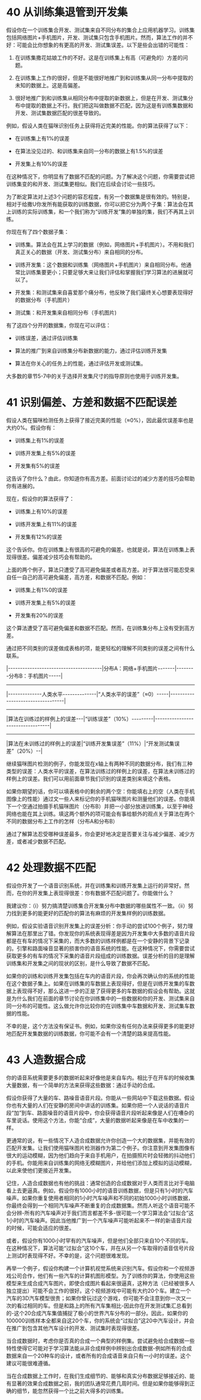 # 40 从训练集退管到开发集

假设你在一个训练集合开发、测试集来自不同分布的集合上应用机器学习。训练集包括网络图片+手机图片，开发、测试集只包含手机图片。然而，算法工作的并不好：可能会比你想象的有更高的开发、测试集误差。以下是些会出错的可能性：

1. 在训练集撒花姑娘工作的不好。这是在训练集上有高（可避免的）方差的问题。

2. 在训练集上工作的很好，但是不能很好地推广到和训练集从同一分布中提取的未知的数据上。这是高偏差。

3. 很好地推广到和训练集从相同分布中提取的新数据上，但是在开发、测试集分布中提取的数据上不行。我们把这叫做数据不匹配，因为这是有训练集数据和开发、测试集数据匹配的很差导致的。

例如，假设人类在猫咪识别任务上获得将近完美的性能。你的算法获得了以下：

- 在训练集上有1%的误差

- 在算法没见过的、和训练集来自同一分布的数据上有1.5%的误差

- 开发集上有10%的误差

在这种情况下，你明显有了数据不匹配的问题。为了解决这个问题，你需要尝试把训练集变的和开发、测试集更相似。我们在后续会讨论一些技巧。

为了断定算法对上述3个问题的容忍程度，有另一个数据集是很有效的。特别是，相对于给撒U你发所有能获取的训练数据，你可以把它分为两个子集：算法会在其上训练的实际训练集，和一个我们称为“训练开发”集的单独的集，我们不再其上训练。

你现在有了四个数据子集：

- 训练集。算法会在其上学习的数据（例如，网络图片+手机图片）。不用和我们真正关心的数据（开发、测试集分布）来自相同的分布。

- 训练开发集：这个数据和训练集（网络图片+手机图片）来自相同分布。他通常比训练集要更小；只要足够大来让我们评估和掌握我们学习算法的进展就可以了。

- 开发集：和测试集来自喜爱那个痛分布，他反映了我们最终关心想要表现得好的数据分布（手机图片）

- 测试集：和开发集来自相同分布（手机图片)

有了这四个分开的数据集，你现在可以评估：

- 训练误差，通过评估训练集

- 算法的推广到来自训练集分布新数据的能力，通过评估训练开发集

- 算法在你关心的任务上的性能，通过评估开发或测试集。

大多数的章节5-7中的关于选择开发集尺寸的指导原则也使用于训练开发集。


# 41 识别偏差、方差和数据不匹配误差

假设人类在猫咪检测任务上获得了接近完美的性能（≈0%），因此最优误差率也是大约0%。假设你有：

- 训练集上有1%的误差

- 训练开发集上有5%的误差

- 开发集有5%的误差

这告诉了你什么？由此，你知道你有高方差。前面讨论过的减少方差的技巧会帮助你有进展的。

现在，假设你的算法获得了：

- 训练集上有10%的误差

- 训练开发集上有11%的误差

- 开发集有12%的误差

这个告诉你。你在训练集上有很高的可避免的偏差。也就是说，算法在训练集上表现得很差。偏差减少技巧会有帮助的。

上面的两个例子，算法只遭受了高可避免偏差或者高方差。对于算法很可能忍受来自任一自己的高可避免偏差，高方差，和数据不匹配。例如：

- 训练集上有1%0的误差

- 训练开发集上有5%的误差

- 开发集有20%的误差

这个算法遭受了高可避免偏差和数据不匹配。然而，在训练集分布上没有受到高方差。

通过把不同类别的误差做成表格的项，能更轻松的理解不同类别的误差之间有什么联系。

|---------------------------------------|分布A：网络+手机图片-------|--------分布B：手机图片-----|

----------------------------------------------------

|--------------人类水平--------------|“人类水平的误差”（≈0）-----|----------------------------------|

----------------------------------------------------

|算法在训练过的样例上的误差---|“训练误差”（10%）---------|----------------------------------|

----------------------------------------------------

|算法在未训练过的样例上的误差|“训练开发集误差”（11%）|“开发测试集误差”（20%）--|

继续猫咪图片检测的例子，你能发现在x轴上有两种不同的数据分布，我们有三种类型的误差：人类水平的误差，在算法训练过的样例上的误差，在算法未训练过的样例上的误差。我们可以用前面章节我们识别的误差类别来填这个表格。

如果你期望的话，你可以填表格中的剩余的两个空：你能填右上的空（人类在手机图像上的性能）通过文一些人来标记你的手机猫咪图片和测量他们的误差。你能填下一个空通过拍摄手机猫咪图片（分布B）并把一小部分放进训练集，以至于神经网络也能在其上训练。填这两个额外的项可能会有事给额外的观点关于算法在两个不同的数据分布上工作的怎样（分布A和分布B）

通过了解算法忍受哪种误差最多，你会更好地决定是否要关注与减少偏差、减少方差，或者减少数据不匹配。


# 42 处理数据不匹配

假设你开发了一个语音识别系统，并在训练集和训练开发集上运行的非常好。然而，在你的开发集上表现得很差：你有数据不匹配问题了。你能做什么？

我建议你：（i）努力搞清楚训练集合开发集分布中数据的哪些属性不一致。（ii）努力找到更多的能更好的匹配你的算法有麻烦的开发集样例的训练数据。

例如，假设实验语音识别开发集上的误差分析：你手动的尝试100个例子，努力理解算法在那里出了错。你发现你的系统表现得差是因为开发集中大多数的语音片段都是在有车的情况下采集的，而大多数的训练样例都是在一个安静的背景下记录的。引擎和路面噪音显著的损害你的语音系统的性能。在这种情况下，你需要尝试获取更多的有车的情况下采集的语音片段组成的训练数据。误差分析的目的是理解训练集和开发集之间的现状的区别，是什么导致了数据不匹配。

如果你的训练和训练开发集包括在车内的语音片段，你会再次确认你的系统的性能在这个数据子集上。如果在训练集的车数据上表现得好，但是在训练开发集的车数据上表现得不好，那么这进一步的正是了获得更多的车数据的假设会有帮助。这就是为什么我们在前面的章节讨论在你训练集中的一些数据和你的开发、测试集来自同一分布的可能性。这么做允许你比较你的在训练集中车数据和开发、测试集车数据的性能。

不幸的是，这个方法没有保证书。例如，如果你没有任何办法来获得更多的能更好地匹配开发集数据的训练数据，你可能不会有一个清楚的路来提高性能。


# 43 人造数据合成

你的语音系统需要更多的数据听起来好像他是来自车内。相比于在开车的时候收集大量数据，有一个简单的方法来获得这些数据：通过手动的合成。

假设你获得了大量的车、路噪音语音片段。你能从一些网站中下载这些数据。假设你也有大量的人们在安静的房间中讲话的训练集。如果你把一个人说话的语音片段“加”到车、路面噪音的语音片段中，你会获得语音片段听起来像是人们在嘈杂的车里说话。使用这个方法，你能“合成”，大量的数据听起来像是在车中收集的一样。

更通常的说，有一些情况下人造合成数据允许你创造一个大的数据集，并能有效的匹配开发集。让我们使用猫咪图片检测器作为第二个例子。你注意到开发集图像有很大的运动模糊，因为他们趋向于来自手机用户，在拍摄照片时会轻微的抖动他们的手机。你能用来自训练集的网络无模糊图片，并给他们添加上模拟的运动模糊，以此来使他们更接近开发集。

记住，人造合成数据也有他的挑战：通常创造的合成数据对于人类而言比对于电脑看上去更逼真。例如，假设你有1000小时的语音训练数据，但是只有1小时的汽车噪声。如果你重复使用者相同的1小时汽车噪声和不同的初始1000小时训练数据，你最终会得到一个相同汽车噪声不断重复的合成数据集。然而人听这个语音可能不会分辨-所有的汽车噪声对于我们而言都差不多-很可能一个学习算法会“过拟合”这1小时的汽车噪声。因此当他推广到一个汽车噪声可能听起来不一样的新语音片段的时候，可能会适应的很差。

或者，假设你有1000小时罕有的汽车噪声，但是他们全部只来自10个不同的车。在这种情况下，算法可能“过拟合”这10个车，并在从另一个车取得的语音信号片段上测试时表现得不好。不幸的是，这个问题很难发现。

再举一个例子，假设你构建一个计算机视觉系统来识别汽车。假设你和一个视频游戏公司合作，他们有一些汽车的计算机图形模型。为了训练你的算法，你使用这些模型来生成合成汽车图片。即使合成图片看起来很逼真，这种方法（已经被很多人独立提出）可能不会工作的很好。这个视频游戏中可能有大约20个车。建立一个汽车的3D汽车模型很贵；如果你曾玩过这个游戏，你可能不会注意到你一次又一次的看过相同的车。但是和路上的所有汽车集相比-因此你在开发测试集汇总看到的-这个20合成汽车集值捕捉了极小的世界汽车分布的一部分。因此，如果你的100000训练样本全都来自这20个车，你的系统会“过拟合”这20中汽车设计，并会在推广到包含其他汽车设计的开发、测试集时表现得很差。

当合成数据时，考虑你是否真的合成一个典型的样例集。尝试避免给合成数据一些特性使得它可能对于学习算法能从非合成样例中辨别出合成数据-例如所有的合成数据来自一个20种车的设计，或者所有的合成语音来自只有一小时的误差。这个建议可能很难遵循。

当在合成数据上工作时，在我们生成细节的、能够和真实分布数据足够接近的、能有显著的效果合成数据之前，我的团队通常花费几周时间。但是如果你能够得到正确的细节，能忽然获得一个比之前大得多的训练集。